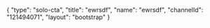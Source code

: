 {
    "type": "solo-cta",
    "title": "ewrsdf",
    "name": "ewrsdf",
    "channelId": "121494071",
    "layout": "bootstrap"
}